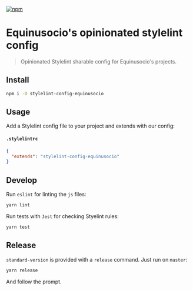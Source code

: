[![npm](https://img.shields.io/npm/v/stylelint-config-equinusocio.svg?style=flat)](https://www.npmjs.com/package/stylelint-config-equinusocio)


# Equinusocio's opinionated stylelint config

> Opinionated Stylelint sharable config for Equinusocio's projects.


## Install

```sh
npm i -D stylelint-config-equinusocio
```

## Usage

Add a Stylelint config file to your project and extends with our config:

#### `.stylelintrc`
```json
{
  "extends": "stylelint-config-equinusocio"
}
```

## Develop

Run `eslint` for linting the `js` files:

```sh
yarn lint
```

Run tests with `Jest` for checking Styelint rules:

```sh
yarn test
```

## Release

`standard-version` is provided with a `release` command. Just run on `master`:

```sh
yarn release
```

And follow the prompt.


